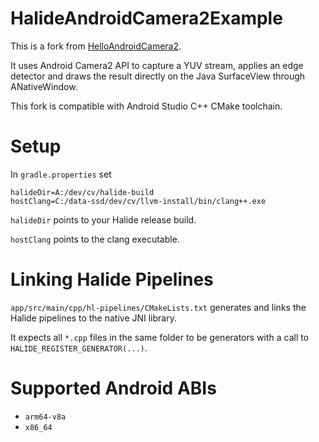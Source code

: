 # HalideAndroidCamera2Example

This is a fork from [HelloAndroidCamera2](https://github.com/halide/Halide/tree/master/apps/HelloAndroidCamera2).

It uses Android Camera2 API to capture a YUV stream, applies an edge detector and draws the result directly on the Java SurfaceView through ANativeWindow.


This fork is compatible with Android Studio C++ CMake toolchain.

# Setup

In `gradle.properties` set
```
halideDir=A:/dev/cv/halide-build
hostClang=C:/data-ssd/dev/cv/llvm-install/bin/clang++.exe
```
`halideDir` points to your Halide release build.

`hostClang` points to the clang executable.


# Linking Halide Pipelines
`app/src/main/cpp/hl-pipelines/CMakeLists.txt` generates and links the Halide pipelines to the native JNI library.

It expects all `*.cpp` files in the same folder to be generators with a call to `HALIDE_REGISTER_GENERATOR(...)`.


# Supported Android ABIs
* `arm64-v8a`
* `x86_64`
